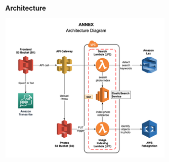 ## Architecture

![Architecture](https://github.com/nrdyava/AI-based-Smart-Photo-Album-Web-Application/blob/515adf289590b7e033d63941fe2b293d6751d5be/PAWA_architecture.png)
